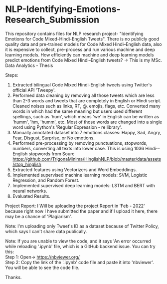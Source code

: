 # NLP-Identifying-Emotions-Research_Submission
This repository contains files for NLP research project- "Identifying Emotions for Code Mixed-Hindi-English Tweets". 
There is no publicly good quality data and pre-trained models for Code Mixed Hindi–English data, also it is expensive to collect, pre-process and run various machine and deep learning models. How efficiently can machine and deep learning models predict emotions from Code Mixed Hindi–English tweets? -> This is my MSc. Data Analytics - Thesis

Steps:

1. Extracted bilingual Code Mixed Hindi-English tweets using Twitter's official API 'Tweepy'.
2. Performed data cleaning by removing all those tweets which are less than 2-3 words and tweets that are completely in English or Hindi script. Cleaned noises such as links, RT, @, emojis, flags, etc. Converted many words in which had the same meaning but users used different spellings, such as 'hum', which means 'we' in English can be written as 'humm', 'hm, 'humm', etc. Most of those words are changed into a single word using Python's 'Regular Expression - re library'.
3. Manually annotated dataset into 7 emotions classes: Happy, Sad, Angry, Fear, Disgust, Surprise, or No emotions.
4. Performed pre-processing by removing punctuations, stopwords, numbers, converting all texts into lower case. This is using 1036 Hindi--English stopwords from Sourc https://github.com/TrigonaMinima/HinglishNLP/blob/master/data/assets/stop_hinglish
5. Extracted features using Vectorizers and Word Embeddings.
6. Implemented supervised machine learning models: SVM, Logistic Regression, and Random Forest.
7. Implemented supervised deep learning models: LSTM and BERT with neural networks.
8. Evaluated Results.


Project Report: I Will be uploading the project Report in 'Feb - 2022' because right now I have submitted the paper and if I upload it here, there may be a chance of 'Plagiarism'.

Note: I'm uploading only Tweet's ID as a dataset because of Twitter Policy, which says I can't share data publically.

Note: If you are unable to view the code, and it says 'An error occurred while reloading '.ipynb' file, which is a GitHub backend issue. You can try this:                         
Step 1: Open-> https://nbviewer.org/                                                                                                              
Step 2: Copy the link of the '.ipynb' code file and paste it into 'nbviewer'. You will be able to see the code file.

Thanks.
